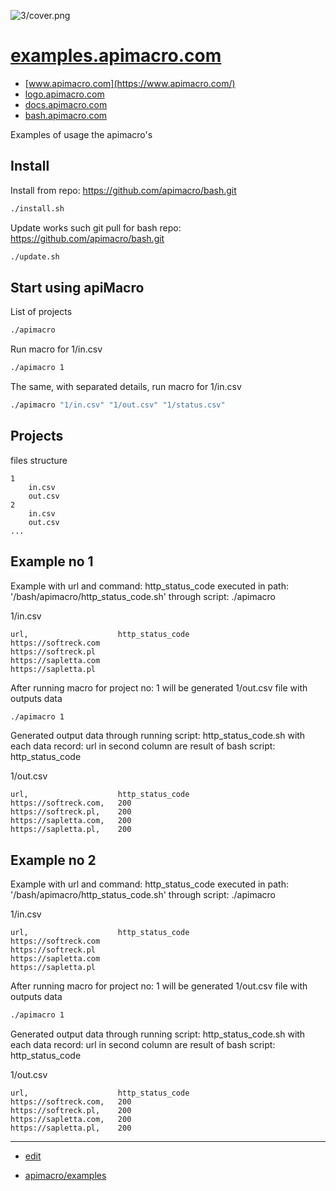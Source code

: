 ![3/cover.png](http://logo.apimacro.com/3/cover.png)

# [examples.apimacro.com](https://examples.apimacro.com/)

+ [www.apimacro.com](https://www.apimacro.com/)
+ [logo.apimacro.com](https://logo.apimacro.com/)
+ [docs.apimacro.com](https://examples.apimacro.com/)
+ [bash.apimacro.com](https://bash.apimacro.com/)


Examples of usage the apimacro's

## Install

Install from repo: https://github.com/apimacro/bash.git
```bash
./install.sh
```

Update works such git pull for bash repo: https://github.com/apimacro/bash.git
```bash
./update.sh
```

## Start using apiMacro 

List of projects
```bash
./apimacro
```

Run macro for 1/in.csv
```bash
./apimacro 1
```

The same, with separated details, run macro for 1/in.csv
```bash
./apimacro "1/in.csv" "1/out.csv" "1/status.csv"
```

## Projects

files structure
```
1
    in.csv
    out.csv
2
    in.csv
    out.csv
...        
```

## Example no 1

Example with url and command: http_status_code
executed in path: '/bash/apimacro/http_status_code.sh' 
through script: ./apimacro 

1/in.csv
```csv
url,                    http_status_code
https://softreck.com
https://softreck.pl
https://sapletta.com
https://sapletta.pl
```


After running macro for project no: 1
will be generated 1/out.csv file with outputs data
```bash
./apimacro 1
```


Generated output data through running script: http_status_code.sh with each data record: url
in second column are result of bash script: http_status_code

1/out.csv
```csv
url,                    http_status_code
https://softreck.com,   200
https://softreck.pl,    200
https://sapletta.com,   200
https://sapletta.pl,    200
```


## Example no 2

Example with url and command: http_status_code
executed in path: '/bash/apimacro/http_status_code.sh'
through script: ./apimacro

1/in.csv
```csv
url,                    http_status_code
https://softreck.com
https://softreck.pl
https://sapletta.com
https://sapletta.pl
```


After running macro for project no: 1
will be generated 1/out.csv file with outputs data
```bash
./apimacro 1
```


Generated output data through running script: http_status_code.sh with each data record: url
in second column are result of bash script: http_status_code

1/out.csv
```csv
url,                    http_status_code
https://softreck.com,   200
https://softreck.pl,    200
https://sapletta.com,   200
https://sapletta.pl,    200
```


---

+ [edit](https://github.com/apimacro/examples/edit/main/README.md)

+ [apimacro/examples](https://github.com/apimacro/examples)
